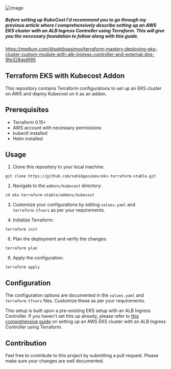 ![image](https://github.com/sahibgasimov/eks-terraform-stable/assets/100177153/b415d107-d5dc-49e0-a2c2-805026171bb1)


##### Before setting up KubeCost  I'd recommend you to go through my previous article where I comprehensively describe setting up an AWS EKS cluster with an ALB Ingress Controller using Terraform. This will give you the necessary foundation to follow along with this guide.

https://medium.com/@sahibgasimov/terraform-mastery-deploying-eks-cluster-custom-module-with-alb-ingress-controller-and-external-dns-9fe328de9f95

## Terraform EKS with Kubecost Addon

This repository contains Terraform configurations to set up an EKS cluster on AWS and deploy Kubecost on it as an addon. 


## Prerequisites

- Terraform 0.15+
- AWS account with necessary permissions
- kubectl installed
- Helm installed

## Usage

1. Clone this repository to your local machine:
```
git clone https://github.com/sahibgasimov/eks-terraform-stable.git
```

2. Navigate to the `addons/kubecost` directory:

```
cd eks-terraform-stable/addons/kubecost
```

3. Customize your configurations by editing `values.yaml` and `terraform.tfvars` as per your requirements.

4. Initialize Terraform:
   
```
terraform init
```

6. Plan the deployment and verify the changes:

```
terraform plan
```

6. Apply the configuration:

```terraform apply```


## Configuration

The configuration options are documented in the `values.yaml` and `terraform.tfvars` files. Customize these as per your requirements. 

This setup is built upon a pre-existing EKS setup with an ALB Ingress Controller. If you haven't set this up already, please refer to [this comprehensive guide](https://medium.com/@sahibgasimov/terraform-mastery-deploying-eks-cluster-custom-module-with-alb-ingress-controller-and-external-dns-9fe328de9f95) on setting up an AWS EKS cluster with an ALB Ingress Controller using Terraform.

## Contribution

Feel free to contribute to this project by submitting a pull request. Please make sure your changes are well documented.
